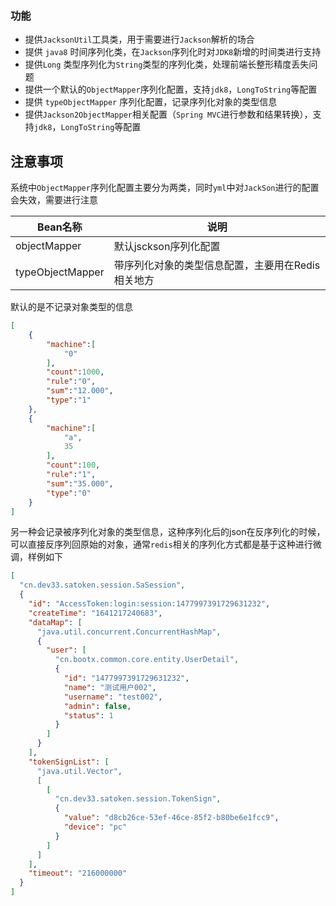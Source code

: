 ### 功能

- 提供`JacksonUtil`工具类，用于需要进行`Jackson`解析的场合
- 提供 `java8` 时间序列化类，在`Jackson`序列化时对`JDK8`新增的时间类进行支持
- 提供`Long` 类型序列化为`String`类型的序列化类，处理前端长整形精度丢失问题
- 提供一个默认的`ObjectMapper`序列化配置，支持`jdk8`，`LongToString`等配置
- 提供 `typeObjectMapper` 序列化配置，记录序列化对象的类型信息
- 提供`Jackson2ObjectMapper`相关配置（`Spring MVC`进行参数和结果转换），支持`jdk8`，`LongToString`等配置
## 注意事项
系统中`ObjectMapper`序列化配置主要分为两类，同时`yml`中对`JackSon`进行的配置会失效，需要进行注意

| Bean名称 | 说明 |
| --- | --- |
| objectMapper | 默认jsckson序列化配置 |
| typeObjectMapper | 带序列化对象的类型信息配置，主要用在Redis相关地方 |

默认的是不记录对象类型的信息
```json
[
    {
        "machine":[
            "0"
        ],
        "count":1000,
        "rule":"0",
        "sum":"12.000",
        "type":"1"
    },
    {
        "machine":[
            "a",
            35
        ],
        "count":100,
        "rule":"1",
        "sum":"35.000",
        "type":"0"
    }
]
```
另一种会记录被序列化对象的类型信息，这种序列化后的json在反序列化的时候，可以直接反序列回原始的对象，通常`redis`相关的序列化方式都是基于这种进行微调，样例如下
```json
[
  "cn.dev33.satoken.session.SaSession",
  {
    "id": "AccessToken:login:session:1477997391729631232",
    "createTime": "1641217240683",
    "dataMap": [
      "java.util.concurrent.ConcurrentHashMap",
      {
        "user": [
          "cn.bootx.common.core.entity.UserDetail",
          {
            "id": "1477997391729631232",
            "name": "测试用户002",
            "username": "test002",
            "admin": false,
            "status": 1
          }
        ]
      }
    ],
    "tokenSignList": [
      "java.util.Vector",
      [
        [
          "cn.dev33.satoken.session.TokenSign",
          {
            "value": "d8cb26ce-53ef-46ce-85f2-b80be6e1fcc9",
            "device": "pc"
          }
        ]
      ]
    ],
    "timeout": "216000000"
  }
]
```
